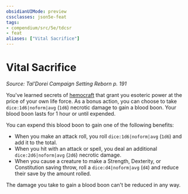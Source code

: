 ```yaml
---
obsidianUIMode: preview
cssclasses: json5e-feat
tags:
- compendium/src/5e/tdcsr
- feat
aliases: ["Vital Sacrifice"]
---
```

# Vital Sacrifice
*Source: Tal'Dorei Campaign Setting Reborn p. 191*  

You've learned secrets of [hemocraft](2-Mechanics/CLI/rules/variant-rules/hemocraft-tdcsr.md) that grant you esoteric power at the price of your own life force. As a bonus action, you can choose to take `dice:1d6|noform|avg` (`1d6`) necrotic damage to gain a blood boon. Your blood boon lasts for 1 hour or until expended.

You can expend this blood boon to gain one of the following benefits:

- When you make an attack roll, you roll `dice:1d6|noform|avg` (`1d6`) and add it to the total.  
- When you hit with an attack or spell, you deal an additional `dice:2d6|noform|avg` (`2d6`) necrotic damage.  
- When you cause a creature to make a Strength, Dexterity, or Constitution saving throw, roll a `dice:d4|noform|avg` (`d4`) and reduce their save by the amount rolled.  

The damage you take to gain a blood boon can't be reduced in any way.